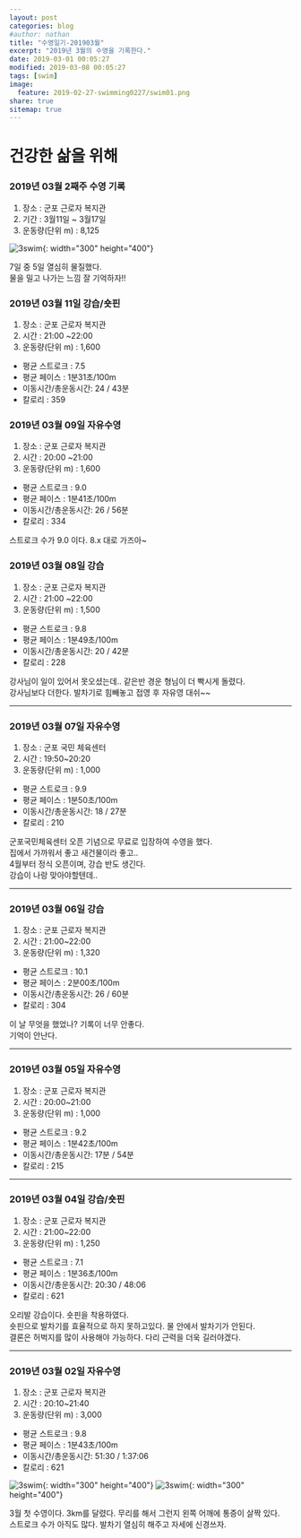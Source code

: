 ```yaml
---
layout: post
categories: blog
#author: nathan
title: "수영일기-201903월"
excerpt: "2019년 3월의 수영을 기록한다."
date: 2019-03-01 00:05:27
modified: 2019-03-08 00:05:27
tags: [swim]
image:
  feature: 2019-02-27-swimming0227/swim01.png
share: true
sitemap: true
---
```

# 건강한 삶을 위해

### 2019년 03월 2째주 수영 기록
1. 장소 : 군포 근로자 복지관
2. 기간 : 3월11일 ~ 3월17일
3. 운동량(단위 m) : 8,125

![3swim](/images/2019-03-01-swimming/swim03.jpg){: width="300" height="400"}

7일 중 5일 열심히 물질했다.  
물을 밀고 나가는 느낌 잘 기억하자!!

### 2019년 03월 11일 강습/숏핀
1. 장소 : 군포 근로자 복지관
2. 시간 : 21:00 ~22:00
3. 운동량(단위 m) : 1,600
  - 평균 스트로크 : 7.5
  - 평균 페이스 : 1분31초/100m
  - 이동시간/총운동시간: 24 / 43분
  - 칼로리 : 359

### 2019년 03월 09일 자유수영
1. 장소 : 군포 근로자 복지관
2. 시간 : 20:00 ~21:00
3. 운동량(단위 m) : 1,600
  - 평균 스트로크 : 9.0
  - 평균 페이스 : 1분41초/100m
  - 이동시간/총운동시간: 26 / 56분
  - 칼로리 : 334

스트로크 수가 9.0 이다. 8.x 대로 가즈아~

### 2019년 03월 08일 강습
1. 장소 : 군포 근로자 복지관
2. 시간 : 21:00 ~22:00
3. 운동량(단위 m) : 1,500
  - 평균 스트로크 : 9.8
  - 평균 페이스 : 1분49초/100m
  - 이동시간/총운동시간: 20 / 42분
  - 칼로리 : 228

강사님이 일이 있어서 못오셨는데.. 같은반 경운 형님이 더 빡시게 돌렸다.  
강사님보다 더한다. 발차기로 힘빼놓고 접영 후 자유영 대쉬~~  

---

### 2019년 03월 07일 자유수영
1. 장소 : 군포 국민 체육센터
2. 시간 : 19:50~20:20
3. 운동량(단위 m) : 1,000
  - 평균 스트로크 : 9.9
  - 평균 페이스 : 1분50초/100m
  - 이동시간/총운동시간: 18 / 27분
  - 칼로리 : 210

군포국민체육센터 오픈 기념으로 무료로 입장하여 수영을 했다.  
집에서 가까워서 좋고 새건물이라 좋고..  
4월부터 정식 오픈이며, 강습 반도 생긴다.  
강습이 나랑 맞아야할텐데..

---

### 2019년 03월 06일 강습
1. 장소 : 군포 근로자 복지관
2. 시간 : 21:00~22:00
3. 운동량(단위 m) : 1,320
  - 평균 스트로크 : 10.1
  - 평균 페이스 : 2분00초/100m
  - 이동시간/총운동시간: 26 / 60분
  - 칼로리 : 304

이 날 무엇을 했었나? 기록이 너무 안좋다.  
기억이 안난다.

---

### 2019년 03월 05일 자유수영
1. 장소 : 군포 근로자 복지관
2. 시간 : 20:00~21:00
3. 운동량(단위 m) : 1,000
  - 평균 스트로크 : 9.2
  - 평균 페이스 : 1분42초/100m
  - 이동시간/총운동시간: 17분 / 54분
  - 칼로리 : 215

---

### 2019년 03월 04일 강습/숏핀
1. 장소 : 군포 근로자 복지관
2. 시간 : 21:00~22:00
3. 운동량(단위 m) : 1,250
  - 평균 스트로크 : 7.1
  - 평균 페이스 : 1분36초/100m
  - 이동시간/총운동시간: 20:30 / 48:06
  - 칼로리 : 621

오리발 강습이다. 숏핀을 착용하였다.  
숏핀으로 발차기를 효율적으로 하지 못하고있다. 물 안에서 발차기가 안된다.  
결론은 허벅지를 많이 사용해야 가능하다. 다리 근력을 더욱 길러야겠다.

---
### 2019년 03월 02일 자유수영
1. 장소 : 군포 근로자 복지관
2. 시간 : 20:10~21:40
3. 운동량(단위 m) : 3,000
  - 평균 스트로크 : 9.8
  - 평균 페이스 : 1분43초/100m
  - 이동시간/총운동시간: 51:30 / 1:37:06
  - 칼로리 : 621

![3swim](/images/2019-03-01-swimming/swim01.jpg){: width="300" height="400"}
![3swim](/images/2019-03-01-swimming/swim02.jpg){: width="300" height="400"}

3월 첫 수영이다. 3km를 달렸다. 무리를 해서 그런지 왼쪽 어깨에 통증이 살짝 있다.  
스트로크 수가 아직도 많다. 발차기 열심히 해주고 자세에 신경쓰자.

<!--
### 2019년 03월 xx일 강습
1. 장소 : 군포 근로자 복지관
2. 시간 : 21:00~21:50
3. 운동량(단위 m) : 1,200
  - 평균 스트로크 : 9.5
  - 평균 페이스 : 1분46초/100m
  - 이동시간/총운동시간: 20:44 / 1:08:55
  - 칼로리 : 247

![gamin1](/images/2019-02-27-swimming0227/0227_1.jpg){: width="300" height="400"}{: .center}
![gamin2](/images/2019-02-27-swimming0227/0227_2.jpg){: width="300" height="400"}{: .center}

평균 스트로크 수치를 중점 적으로 보고있다.  
현재 9.5~9.8 정도 나온다. 8점 대로 낮추는걸 목표로 열심히 물질 해보자.

## Reference
* [https://pivotal.io/cicd](https://pivotal.io/cicd)
-->
